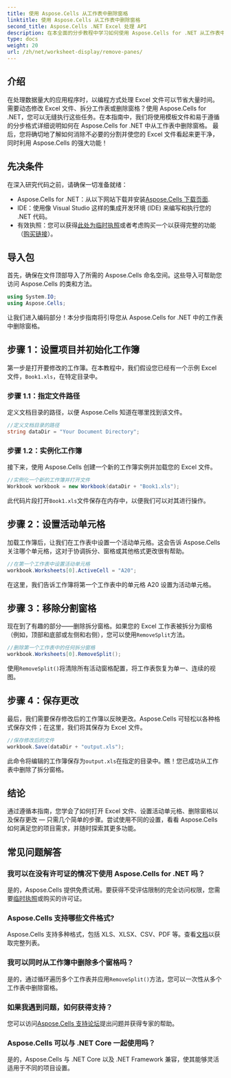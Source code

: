 ```yaml
---
title: 使用 Aspose.Cells 从工作表中删除窗格
linktitle: 使用 Aspose.Cells 从工作表中删除窗格
second_title: Aspose.Cells .NET Excel 处理 API
description: 在本全面的分步教程中学习如何使用 Aspose.Cells for .NET 从工作表中删除窗格。
type: docs
weight: 20
url: /zh/net/worksheet-display/remove-panes/
---
```

## 介绍
在处理数据量大的应用程序时，以编程方式处理 Excel 文件可以节省大量时间。需要动态修改 Excel 文件、拆分工作表或删除窗格？使用 Aspose.Cells for .NET，您可以无缝执行这些任务。在本指南中，我们将使用模板文件和易于遵循的分步格式详细说明如何在 Aspose.Cells for .NET 中从工作表中删除窗格。
最后，您将确切地了解如何消除不必要的分割并使您的 Excel 文件看起来更干净，同时利用 Aspose.Cells 的强大功能！
## 先决条件
在深入研究代码之前，请确保一切准备就绪：
-  Aspose.Cells for .NET：从以下网站下载并安装[Aspose.Cells 下载页面](https://releases.aspose.com/cells/net/).
- IDE：使用像 Visual Studio 这样的集成开发环境 (IDE) 来编写和执行您的 .NET 代码。
- 有效执照：您可以获得[此处为临时执照](https://purchase.aspose.com/temporary-license/)或者考虑购买一个以获得完整的功能（[购买链接](https://purchase.aspose.com/buy)）。
## 导入包
首先，确保在文件顶部导入了所需的 Aspose.Cells 命名空间。这些导入可帮助您访问 Aspose.Cells 的类和方法。
```csharp
using System.IO;
using Aspose.Cells;
```
让我们进入编码部分！本分步指南将引导您从 Aspose.Cells for .NET 中的工作表中删除窗格。
## 步骤 1：设置项目并初始化工作簿
第一步是打开要修改的工作簿。在本教程中，我们假设您已经有一个示例 Excel 文件，`Book1.xls`，在特定目录中。
### 步骤 1.1：指定文件路径
定义文档目录的路径，以便 Aspose.Cells 知道在哪里找到该文件。
```csharp
//定义文档目录的路径
string dataDir = "Your Document Directory";
```
### 步骤 1.2：实例化工作簿
接下来，使用 Aspose.Cells 创建一个新的工作簿实例并加载您的 Excel 文件。
```csharp
//实例化一个新的工作簿并打开文件
Workbook workbook = new Workbook(dataDir + "Book1.xls");
```
此代码片段打开`Book1.xls`文件保存在内存中，以便我们可以对其进行操作。
## 步骤 2：设置活动单元格
加载工作簿后，让我们在工作表中设置一个活动单元格。这会告诉 Aspose.Cells 关注哪个单元格，这对于协调拆分、窗格或其他格式更改很有帮助。
```csharp
//在第一个工作表中设置活动单元格
workbook.Worksheets[0].ActiveCell = "A20";
```
在这里，我们告诉工作簿将第一个工作表中的单元格 A20 设置为活动单元格。
## 步骤 3：移除分割窗格
现在到了有趣的部分——删除拆分窗格。如果您的 Excel 工作表被拆分为窗格（例如，顶部和底部或左侧和右侧），您可以使用`RemoveSplit`方法。
```csharp
//删除第一个工作表中的任何拆分窗格
workbook.Worksheets[0].RemoveSplit();
```
使用`RemoveSplit()`将清除所有活动窗格配置，将工作表恢复为单一、连续的视图。
## 步骤 4：保存更改
最后，我们需要保存修改后的工作簿以反映更改。Aspose.Cells 可轻松以各种格式保存文件；在这里，我们将其保存为 Excel 文件。
```csharp
//保存修改后的文件
workbook.Save(dataDir + "output.xls");
```
此命令将编辑的工作簿保存为`output.xls`在指定的目录中。瞧！您已成功从工作表中删除了拆分窗格。
## 结论
通过遵循本指南，您学会了如何打开 Excel 文件、设置活动单元格、删除窗格以及保存更改 — 只需几个简单的步骤。尝试使用不同的设置，看看 Aspose.Cells 如何满足您的项目需求，并随时探索其更多功能。
## 常见问题解答
### 我可以在没有许可证的情况下使用 Aspose.Cells for .NET 吗？  
是的，Aspose.Cells 提供免费试用。要获得不受评估限制的完全访问权限，您需要[临时执照](https://purchase.aspose.com/temporary-license/)或购买的许可证。
### Aspose.Cells 支持哪些文件格式?  
Aspose.Cells 支持多种格式，包括 XLS、XLSX、CSV、PDF 等。查看[文档](https://reference.aspose.com/cells/net/)以获取完整列表。
### 我可以同时从工作簿中删除多个窗格吗？  
是的，通过循环遍历多个工作表并应用`RemoveSplit()`方法，您可以一次性从多个工作表中删除窗格。
### 如果我遇到问题，如何获得支持？  
您可以访问[Aspose.Cells 支持论坛](https://forum.aspose.com/c/cells/9)提出问题并获得专家的帮助。
### Aspose.Cells 可以与 .NET Core 一起使用吗？  
是的，Aspose.Cells 与 .NET Core 以及 .NET Framework 兼容，使其能够灵活适用于不同的项目设置。